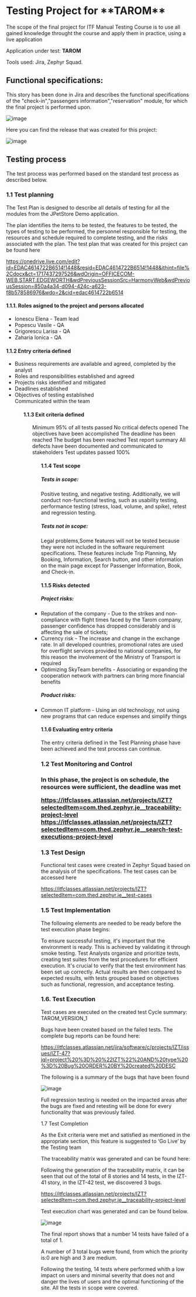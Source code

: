<h1>Testing Project for **TAROM**</h1>

The scope of the final project for ITF Manual Testing Course is to use all gained knowledge throught the course and apply them in practice, using a live application

Application under test: **TAROM**

Tools used: Jira, Zephyr Squad.

<h2>Functional specifications:</h2>

This story has been done  in Jira and describes the functional specifications of the "check-in","passengers information","reservation" module, for which the final project is performed upon.

![image](https://github.com/user-attachments/assets/7329909a-d391-4c57-8d2f-8bc38becd794)

Here you can find the release that was created for this project:

![image](https://github.com/user-attachments/assets/fead660f-ffc7-4702-abd9-15b46bdd9650)

<h2>Testing process</h2>

The test process was performed based on the standard test process as described below.

<h3>1.1 Test planning</h3>

The Test Plan is designed to describe all details of testing for all the modules from the JPetStore Demo application.

The plan identifies the items to be tested, the features to be tested, the types of testing to be performed, the personnel responsible for testing, the resources and schedule required to complete testing, and the risks associated with the plan. 
The test plan that was created for this project can be found here

 https://onedrive.live.com/edit?id=EDAC4614722B6514!1448&resid=EDAC4614722B6514!1448&ithint=file%2Cdocx&ct=1717437297526&wdOrigin=OFFICECOM-WEB.START.EDGEWORTH&wdPreviousSessionSrc=HarmonyWeb&wdPreviousSession=850a4a34-d094-424c-a623-f8b578586976&wdo=2&cid=edac4614722b6514



<h4>1.1.1. Roles asigned to the project and persons allocated</h4>
<ul>
  <li>Ionescu Elena - Team lead</li> 
  <li>Popescu Vasile - QA</li>
  <li>Grigorescu Larisa - QA</li>
  <li>Zaharia Ionica - QA</li>
</ul>

<h4> 1.1.2 Entry criteria defined </h4>
<ul>
     <li>Business requirements are available and agreed, completed by the analyst</li> 
     <li>Roles and responsibilities established and agreed</li> 
     <li>Projects risks identified and mitigated</li> 
     <li>Deadlines established</li> 
     <li>Objectives of testing established</li> 
    </li>Communicated within the team</li> 
<ul>

 <h4> 1.1.3 Exit criteria defined </h4>
<ul>
     </li> Minimum 95% of all tests passed</li> 				
     </li> No critical defects opened</li> 								
     </li>The objectives have been accomplished</li> 					
     </li>The deadline has been reached</li> 							
     </li>The budget has been reached</li> 						
     </li>Test report summary</li>  										
     </li>All defects have been documented and communicated to stakeholders</li> 	
     </li>Test updates passed 100%</li>  
<ul>

<h4> 1.1.4 Test scope</h4>

<h5> Tests in scope: </h5>

Positive testing, and negative testing. Additionally, we will conduct non-functional testing, such as usability testing, performance testing (stress, load, volume, and spike), retest and regression testing. 

<h5>Tests not in scope: </h5>

 Legal problems,Some features will not be tested because they were not included in the software requirement specifications. These features include Trip Planning, My Booking, Information, Search button, and other information on the main page except for Passenger Information, Book, and Check-in. 

<h4>1.1.5 Risks detected</h4>

<h5>Project risks:</h5>
 <li>Reputation of the company   - Due to the strikes and non-compliance with flight times faced by the Tarom company, passenger confidence 
                              has dropped considerably and is affecting the sale of tickets;

 <li>Currency risk               - The increase and change in the exchange rate. In all developed countries, promotional rates are used for 
                              overflight services provided to national companies, for this reason the involvement of the Ministry of 
                              Transport is required         

 <li>Optimizing SkyTeam benefits - Associating or expanding the cooperation network with partners can bring more financial benefits

<h5> Product risks: </h5>

 <li>  Common IT platform  - Using an old technology, not using new programs that can reduce expenses and simplify things

<h4>1.1.6 Evaluating entry criteria</h4>

The entry criteria defined in the Test Planning phase have been achieved and the test process can continue.

<h3>1.2 Test Monitoring and Control<h3>

 In this phase, the project is on schedule, the resources were sufficient, the deadline was met
 
https://itfclasses.atlassian.net/projects/IZT?selectedItem=com.thed.zephyr.je__traceability-project-level
https://itfclasses.atlassian.net/projects/IZT?selectedItem=com.thed.zephyr.je__search-test-executions-project-level



<h3> 1.3 Test Design</h3>

Functional test cases were created in Zephyr Squad based on the analysis of the specifications. The test cases can be accessed here

https://itfclasses.atlassian.net/projects/IZT?selectedItem=com.thed.zephyr.je__test-cases

<h3>1.5 Test Implementation</h3>

The following elements are needed to be ready before the test execution phase begins:

To ensure successful testing, it's important that the environment is ready. This is achieved by validating it through smoke testing. Test Analysts organize and prioritize tests, creating test suites from the test procedures for efficient execution. It's crucial to verify that the test environment has been set up correctly. Actual results are then compared to expected results, with tests grouped based on objectives such as functional, regression, and acceptance testing. 

<h3>1.6. Test Execution </h3>

Test cases are executed on the created test Cycle summary: TAROM_VERSION_1

Bugs have been created based on the failed tests. The complete bug reports can be found here: 

https://itfclasses.atlassian.net/jira/software/c/projects/IZT/issues/IZT-47?jql=project%20%3D%20%22IZT%22%20AND%20type%20%3D%20Bug%20ORDER%20BY%20created%20DESC


The following is a summary of the bugs that have been found

![image](https://github.com/user-attachments/assets/5663a884-9250-4e6e-8635-ee1b87e5f1a9)


Full regression testing is needed on the impacted areas after the bugs are fixed and retesting will be done for every functionality that was previously failed.

1.7 Test Completion


As the Exit criteria were met and satisfied as mentioned in the appropriate section, this feature is suggested to ‘Go Live’ by the Testing team

The traceability matrix was generated and can be found here:

Following the generation of the traceability matrix, it can be seen that out of the total of 8 stories and 14 tests, in the IZT-41 story, in the IZT-42 test, we discovered 3 bugs.

https://itfclasses.atlassian.net/projects/IZT?selectedItem=com.thed.zephyr.je__traceability-project-level

Test execution chart was generated and can be found below. 


![image](https://github.com/ZahariaI/Tarom-Jira/assets/166908547/8fdce5ae-1311-4d4e-9963-c2c016e02598)


The final report shows that a number 14 tests have failed of a total of 1.

A number of 3 total bugs were found, from which the priority is:0 are high and 3 are medium.

Following the testing, 14 tests where performed whith a low impact on users and minimal severity that does not and danger the lives of users and the optimal functioning of the site. All the tests in scope were covered.  
